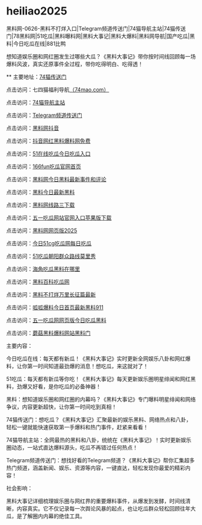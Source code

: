 # heiliao2025
黑料网-0626-黑料不打烊入口|Telegram频道传送门|74猫导航主站|74猫传送门|78黑料网|51吃瓜|黑料曝料网|黑料大事记|黑料大爆料|黑料网导航|国产吃瓜|黑料|今日吃瓜在线|881比鸭

想知道娱乐圈和网红圈发生过哪些大瓜？《黑料大事记》带你按时间线回顾每一场爆料风波，真实还原事件全过程，带你吃得明白、吃得透！

** 主要地址：<a href="https://74mao.com/">74猫传送门</a>

点击访问：七四猫福利导航<a href="https://74mao.com/">（74mao.com）</a>

点击访问：<a href="https://74mao.com/">74猫导航主站</a>

点击访问：<a href="https://74mao.com/">Telegram频道传送门</a>

点击访问：<a href="https://douyinwanghonghei.pages.dev/">黑料网抖音</a>

点击访问：<a href="https://douyinwanghong-01.pages.dev/">抖音网红黑料爆料网免费</a>

点击访问：<a href="https://zaixianchiguajin.pages.dev/">51在线吃瓜今日吃瓜入口</a>

点击访问：<a href="https://166funchigua.pages.dev/">166fun吃瓜官网首页</a>

点击访问：<a href="https://shejinriheiliao.pages.dev/">黑料网今日黑料最新事件和评论</a>

点击访问：<a href="https://heiliaowangjinri-01.pages.dev/">黑料今日最新黑料</a>

点击访问：<a href="https://heiliaowangxianlu.pages.dev/">黑料网线路三下载</a>

点击访问：<a href="https://wuyichiguawang.pages.dev/">五一吃瓜网站官网入口苹果版下载</a>

点击访问：<a href="https://chiguawangjinri.pages.dev/6xlzo.html">黑料网网页版2025</a>

点击访问：<a href="https://jinriwuyicg.pages.dev/">今日51cg吃瓜网每日吃瓜</a>

点击访问：<a href="https://meiridasaiguan.pages.dev/">51吃瓜朝阳群众路线莫里秀</a>

点击访问：<a href="https://haijiaochiguahei.pages.dev/">海角吃瓜黑料在哪里</a>

点击访问：<a href="https://heiliaobaikechi.pages.dev/">黑料百科吃瓜网</a>

点击访问：<a href="https://wanlichangzhenghei.pages.dev/">黑料不打烊万里长征篇最新</a>

点击访问：<a href="https://guaguabaoliaojin.pages.dev/">呱呱爆料今日首页最新黑料911</a>

点击访问：<a href="https://fanchabiaochi.pages.dev/">五一吃瓜网网页版今日吃瓜黑料</a>

点击访问：<a href="https://moguheiliaobaoliao.pages.dev/">蘑菇黑料爆料网站黑料门</a>

主要内容：

今日吃瓜在线：每天都有新瓜！《黑料大事记》实时更新全网娱乐八卦和网红爆料，让你第一时间知道最劲爆的消息！想吃瓜，来这就对了！

51吃瓜：每天都有新瓜等你吃！《黑料大事记》每天更新娱乐圈明星绯闻和网红黑料，劲爆又好看，是你吃瓜的必备神器！

黑料：想知道娱乐圈和网红圈的内幕吗？《黑料大事记》专门曝料明星绯闻和网络争议，内容更新超快，让你第一时间吃到真相！

74猫传送门：想吃瓜？《黑料大事记》汇聚最新的娱乐黑料、网络热点和八卦，轻松一键就能快速获取第一手爆料和热门事件，赶紧来看看！

74猫导航主站：全网最热的黑料和八卦，统统在《黑料大事记》！实时更新娱乐圈动态，一站式直达爆料源头，吃瓜不再错过任何热点！

Telegram频道传送门：想找好看的Telegram频道？《黑料大事记》帮你汇集超多热门频道，涵盖新闻、娱乐、资源等内容，一键直达，轻松发现你最爱的精彩内容！

社会影响：

黑料大事记详细梳理娱乐圈与网红界的重要爆料事件，从爆发到发酵，时间线清晰，内容真实。它不仅记录每一次舆论风暴的起点，也让吃瓜群众轻松回顾往年大瓜，是了解圈内内幕的绝佳工具。

<span style="display:none;">[Canonical link](）</span>
